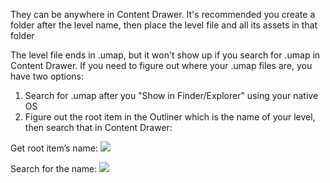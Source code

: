 
They can be anywhere in Content Drawer. It's recommended you create a folder after the level name, then place the level file and all its assets in that folder

The level file ends in .umap, but it won't show up if you search for .umap in Content Drawer. If you need to figure out where your .umap files are, you have two options:

1. Search for .umap after you "Show in Finder/Explorer" using your native OS
2. Figure out the root item in the Outliner which is the name of your level, then search that in Content Drawer:


Get root item’s name:
![](https://i.imgur.com/lJiHqLx.png)

Search for the name:
![](https://i.imgur.com/phucpZL.png)
